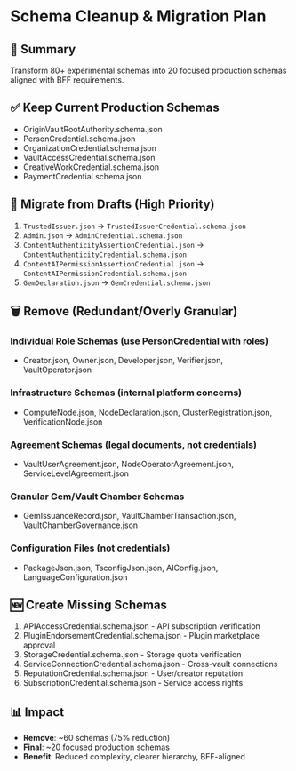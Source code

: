 # Schema Cleanup & Migration Plan

## 🎯 Summary
Transform 80+ experimental schemas into 20 focused production schemas aligned with BFF requirements.

## ✅ Keep Current Production Schemas
- OriginVaultRootAuthority.schema.json
- PersonCredential.schema.json  
- OrganizationCredential.schema.json
- VaultAccessCredential.schema.json
- CreativeWorkCredential.schema.json
- PaymentCredential.schema.json

## 🔄 Migrate from Drafts (High Priority)
1. `TrustedIssuer.json` → `TrustedIssuerCredential.schema.json`
2. `Admin.json` → `AdminCredential.schema.json`
3. `ContentAuthenticityAssertionCredential.json` → `ContentAuthenticityCredential.schema.json`
4. `ContentAIPermissionAssertionCredential.json` → `ContentAIPermissionCredential.schema.json`
5. `GemDeclaration.json` → `GemCredential.schema.json`

## 🗑️ Remove (Redundant/Overly Granular)

### Individual Role Schemas (use PersonCredential with roles)
- Creator.json, Owner.json, Developer.json, Verifier.json, VaultOperator.json

### Infrastructure Schemas (internal platform concerns)
- ComputeNode.json, NodeDeclaration.json, ClusterRegistration.json, VerificationNode.json

### Agreement Schemas (legal documents, not credentials)  
- VaultUserAgreement.json, NodeOperatorAgreement.json, ServiceLevelAgreement.json

### Granular Gem/Vault Chamber Schemas
- GemIssuanceRecord.json, VaultChamberTransaction.json, VaultChamberGovernance.json

### Configuration Files (not credentials)
- PackageJson.json, TsconfigJson.json, AIConfig.json, LanguageConfiguration.json

## 🆕 Create Missing Schemas
1. APIAccessCredential.schema.json - API subscription verification
2. PluginEndorsementCredential.schema.json - Plugin marketplace approval
3. StorageCredential.schema.json - Storage quota verification
4. ServiceConnectionCredential.schema.json - Cross-vault connections
5. ReputationCredential.schema.json - User/creator reputation
6. SubscriptionCredential.schema.json - Service access rights

## 📊 Impact
- **Remove**: ~60 schemas (75% reduction)
- **Final**: ~20 focused production schemas
- **Benefit**: Reduced complexity, clearer hierarchy, BFF-aligned 